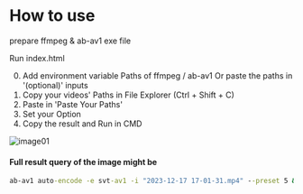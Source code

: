 # How to use

prepare ffmpeg & ab-av1 exe file

Run index.html

0. Add environment variable Paths of ffmpeg / ab-av1
  Or paste the paths in '(optional)' inputs
1. Copy your videos' Paths in File Explorer (Ctrl + Shift + C)
2. Paste in 'Paste Your Paths'
3. Set your Option
4. Copy the result and Run in CMD

<img src="https://github.com/parkjonghyukp/park/assets/149362146/c7b62a24-bf08-49b0-b983-2aa593a52b90" alt="image01"/>


#### Full result query of the image might be
```cmd
ab-av1 auto-encode -e svt-av1 -i "2023-12-17 17-01-31.mp4" --preset 5 && ab-av1 auto-encode -e svt-av1 -i "2023-12-17 17-01-33.mp4" --preset 5 && ffmpeg -i "2023-12-17 17-01-31.av1.mp4" -c:v copy -c:a libopus -b:a 96K "2023-12-17 17-01-31_opus.mp4" && del "2023-12-17 17-01-31.av1.mp4" && ffmpeg -i "2023-12-17 17-01-33.av1.mp4" -c:v copy -c:a libopus -b:a 96K "2023-12-17 17-01-33_opus.mp4" && del "2023-12-17 17-01-33.av1.mp4" && shutdown -s -f -t -30
```
